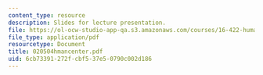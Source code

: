```yaml
---
content_type: resource
description: Slides for lecture presentation.
file: https://ol-ocw-studio-app-qa.s3.amazonaws.com/courses/16-422-human-supervisory-control-of-automated-systems-spring-2004/6cb73391272fcbf537e50790c002d186_020504hmancenter.pdf
file_type: application/pdf
resourcetype: Document
title: 020504hmancenter.pdf
uid: 6cb73391-272f-cbf5-37e5-0790c002d186
---
```

